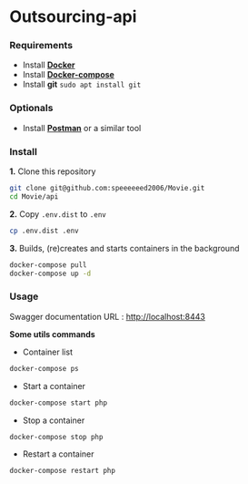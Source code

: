 # Outsourcing-api

### Requirements

- Install [**Docker**](https://docs.docker.com/install/linux/docker-ce/ubuntu/#extra-steps-for-aufs)
- Install [**Docker-compose**](http://docs.docker.com/compose/install/)
- Install **git** `sudo apt install git`
 
### Optionals

- Install [**Postman**](https://www.getpostman.com/apps) or a similar tool

### Install

**1.** Clone this repository
```bash
git clone git@github.com:speeeeeed2006/Movie.git
cd Movie/api
```

**2.** Copy `.env.dist` to `.env`
```bash
cp .env.dist .env
```

**3.** Builds, (re)creates and starts containers in the background
```bash
docker-compose pull
docker-compose up -d
```

### Usage
Swagger documentation URL : [http://localhost:8443](http://localhost:8443)

**Some utils commands**

- Container list
```bash
docker-compose ps
```

- Start a container
```bash
docker-compose start php
```

- Stop a container
```bash
docker-compose stop php
```

- Restart a container
```bash
docker-compose restart php
```
